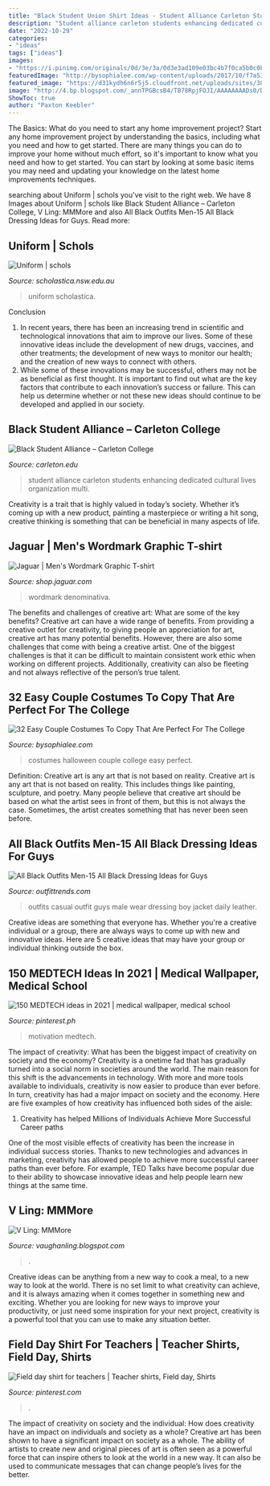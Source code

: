 ```yaml
---
title: "Black Student Union Shirt Ideas - Student Alliance Carleton Students Enhancing Dedicated Cultural Lives Organization Multi"
description: "Student alliance carleton students enhancing dedicated cultural lives organization multi"
date: "2022-10-29"
categories:
- "ideas"
tags: ["ideas"]
images:
- "https://i.pinimg.com/originals/0d/3e/3a/0d3e3ad109e03bc4b7f0ca5b0c0b98cb.jpg"
featuredImage: "http://bysophialee.com/wp-content/uploads/2017/10/f7a53c16a8ea89608f6fa9e7c53ab742.jpg"
featured_image: "https://d31kydh6n6r5j5.cloudfront.net/uploads/sites/382/2020/06/bsa-logo-wide-scaled.jpg?resize=1024,435&amp;crop=0,0,99,100"
image: "http://4.bp.blogspot.com/_annTPGBcsB4/TB78RpjFOJI/AAAAAAAADs0/D3CaL_k_MTg/s1600/IMGP3296.JPG"
ShowToc: true
author: "Paxton Keebler"
---
```



The Basics: What do you need to start any home improvement project?
Start any home improvement project by understanding the basics, including what you need and how to get started. There are many things you can do to improve your home without much effort, so it's important to know what you need and how to get started. You can start by looking at some basic items you may need and updating your knowledge on the latest home improvements techniques.

	

		
searching about Uniform | schols you've visit to the right web. We have 8 Images about Uniform | schols like Black Student Alliance – Carleton College, V Ling: MMMore and also All Black Outfits Men-15 All Black Dressing Ideas for Guys. Read more:
		
    
## Uniform | Schols

<img loading=lazy src="https://static.wixstatic.com/media/d80bc0_ce5733cb4cbe44cb9fb8464fca8d1121~mv2.jpg/v1/fill/w_927,h_400,al_c,q_85,usm_0.66_1.00_0.01/d80bc0_ce5733cb4cbe44cb9fb8464fca8d1121~mv2.jpg" onerror="this.onerror=null;this.src='https://tse4.mm.bing.net/th?id=OIP.OPBW9dCgz808gRKW16NVIgHaDM&amp;pid=15.1';" alt="Uniform | schols">

_Source: scholastica.nsw.edu.au_

>uniform scholastica. 

	

Conclusion
1. In recent years, there has been an increasing trend in scientific and technological innovations that aim to improve our lives. Some of these innovative ideas include the development of new drugs, vaccines, and other treatments; the development of new ways to monitor our health; and the creation of new ways to connect with others.
2. While some of these innovations may be successful, others may not be as beneficial as first thought. It is important to find out what are the key factors that contribute to each innovation’s success or failure. This can help us determine whether or not these new ideas should continue to be developed and applied in our society.

    
## Black Student Alliance – Carleton College

<img loading=lazy src="https://d31kydh6n6r5j5.cloudfront.net/uploads/sites/382/2020/06/bsa-logo-wide-scaled.jpg?resize=1024,435&amp;crop=0,0,99,100" onerror="this.onerror=null;this.src='https://tse4.mm.bing.net/th?id=OIP.PSpAGKNA0hpIjoDFgs-VfAHaDJ&amp;pid=15.1';" alt="Black Student Alliance – Carleton College">

_Source: carleton.edu_

>student alliance carleton students enhancing dedicated cultural lives organization multi. 

	

Creativity is a trait that is highly valued in today’s society. Whether it’s coming up with a new product, painting a masterpiece or writing a hit song, creative thinking is something that can be beneficial in many aspects of life.

    
## Jaguar | Men&#039;s Wordmark Graphic T-shirt

<img loading=lazy src="https://shop.jaguar.com/media/catalog/product/cache/edae9aadc57ac9f09cbc2e28616f51f8/6/0/6017a13b5bcb80f419cdec30e608ed4f_42.jpg" onerror="this.onerror=null;this.src='https://tse2.mm.bing.net/th?id=OIP.Kr6vmagQ5rN758RxI9YhlQHaHa&amp;pid=15.1';" alt="Jaguar | Men&#039;s Wordmark Graphic T-shirt">

_Source: shop.jaguar.com_

>wordmark denominativa. 

	

The benefits and challenges of creative art: What are some of the key benefits?
Creative art can have a wide range of benefits. From providing a creative outlet for creativity, to giving people an appreciation for art, creative art has many potential benefits. However, there are also some challenges that come with being a creative artist. One of the biggest challenges is that it can be difficult to maintain consistent work ethic when working on different projects. Additionally, creativity can also be fleeting and not always reflective of the person’s true talent.

    
## 32 Easy Couple Costumes To Copy That Are Perfect For The College

<img loading=lazy src="http://bysophialee.com/wp-content/uploads/2017/10/f7a53c16a8ea89608f6fa9e7c53ab742.jpg" onerror="this.onerror=null;this.src='https://tse3.mm.bing.net/th?id=OIP.Ja6iedtQN95C0xoUTwsdaQHaHl&amp;pid=15.1';" alt="32 Easy Couple Costumes To Copy That Are Perfect For The College">

_Source: bysophialee.com_

>costumes halloween couple college easy perfect. 

	

Definition: Creative art is any art that is not based on reality.
Creative art is any art that is not based on reality. This includes things like painting, sculpture, and poetry. Many people believe that creative art should be based on what the artist sees in front of them, but this is not always the case. Sometimes, the artist creates something that has never been seen before.

    
## All Black Outfits Men-15 All Black Dressing Ideas For Guys

<img loading=lazy src="http://www.outfittrends.com/wp-content/uploads/2015/07/black-male-casual-outfit-12.jpg" onerror="this.onerror=null;this.src='https://tse4.mm.bing.net/th?id=OIP.tjTRwiHbfwuYoG5w147vtAHaMm&amp;pid=15.1';" alt="All Black Outfits Men-15 All Black Dressing Ideas for Guys">

_Source: outfittrends.com_

>outfits casual outfit guys male wear dressing boy jacket daily leather. 

	

Creative ideas are something that everyone has. Whether you're a creative individual or a group, there are always ways to come up with new and innovative ideas. Here are 5 creative ideas that may have your group or individual thinking outside the box.

    
## 150 MEDTECH Ideas In 2021 | Medical Wallpaper, Medical School

<img loading=lazy src="https://i.pinimg.com/236x/85/e8/6c/85e86c7599789ad8fb740dbc0a9594f5.jpg" onerror="this.onerror=null;this.src='https://tse4.mm.bing.net/th?id=OIP.Fuhd3NdW99Q6qo7ZQbpkVgAAAA&amp;pid=15.1';" alt="150 MEDTECH ideas in 2021 | medical wallpaper, medical school">

_Source: pinterest.ph_

>motivation medtech. 

	

The impact of creativity: What has been the biggest impact of creativity on society and the economy?
Creativity is a onetime fad that has gradually turned into a social norm in societies around the world. The main reason for this shift is the advancements in technology. With more and more tools available to individuals, creativity is now easier to produce than ever before. In turn, creativity has had a major impact on society and the economy. Here are five examples of how creativity has influenced both sides of the aisle:
1) Creativity has helped Millions of Individuals Achieve More Successful Career paths

One of the most visible effects of creativity has been the increase in individual success stories. Thanks to new technologies and advances in marketing, creativity has allowed people to achieve more successful career paths than ever before. For example, TED Talks have become popular due to their ability to showcase innovative ideas and help people learn new things at the same time.

    
## V Ling: MMMore

<img loading=lazy src="http://4.bp.blogspot.com/_annTPGBcsB4/TB78RpjFOJI/AAAAAAAADs0/D3CaL_k_MTg/s1600/IMGP3296.JPG" onerror="this.onerror=null;this.src='https://tse4.mm.bing.net/th?id=OIP.-fIsPBCBqEVSJ8vrRUZBjwHaE7&amp;pid=15.1';" alt="V Ling: MMMore">

_Source: vaughanling.blogspot.com_

>. 

	

Creative ideas can be anything from a new way to cook a meal, to a new way to look at the world. There is no set limit to what creativity can achieve, and it is always amazing when it comes together in something new and exciting. Whether you are looking for new ways to improve your productivity, or just need some inspiration for your next project, creativity is a powerful tool that you can use to make any situation better.

    
## Field Day Shirt For Teachers | Teacher Shirts, Field Day, Shirts

<img loading=lazy src="https://i.pinimg.com/originals/0d/3e/3a/0d3e3ad109e03bc4b7f0ca5b0c0b98cb.jpg" onerror="this.onerror=null;this.src='https://tse2.mm.bing.net/th?id=OIP.KDukfo3u1ksoq5tPhCJxywHaJ4&amp;pid=15.1';" alt="Field day shirt for teachers | Teacher shirts, Field day, Shirts">

_Source: pinterest.com_

>. 

	

The impact of creativity on society and the individual: How does creativity have an impact on individuals and society as a whole?
Creative art has been shown to have a significant impact on society as a whole. The ability of artists to create new and original pieces of art is often seen as a powerful force that can inspire others to look at the world in a new way. It can also be used to communicate messages that can change people’s lives for the better.

